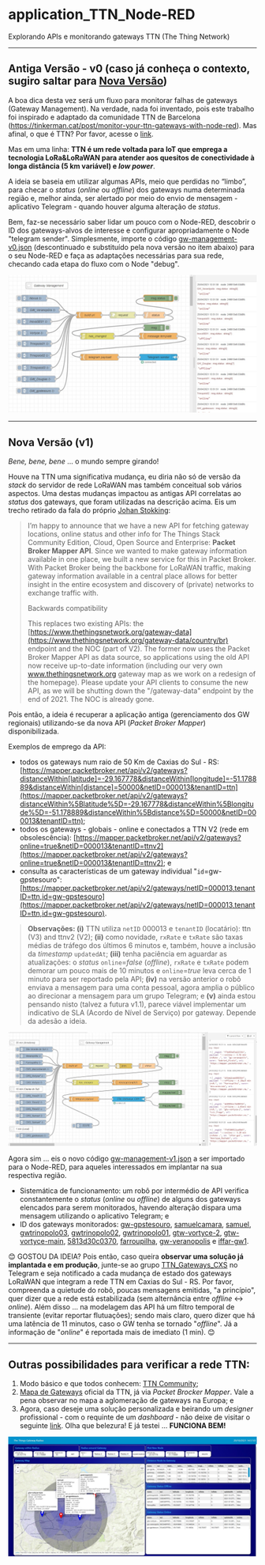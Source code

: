 <a name="ancora"></a>
# application_TTN_Node-RED
Explorando APIs e monitorando gateways TTN (The Thing Network)
***
<a id="ancora1"></a>
## Antiga Versão - v0 (caso já conheça o contexto, sugiro saltar para [Nova Versão](#ancora2))

A boa dica desta vez será um fluxo para monitorar falhas de gateways (Gateway Management). Na verdade, nada foi inventado, pois este trabalho foi inspirado e adaptado da comunidade TTN de Barcelona (https://tinkerman.cat/post/monitor-your-ttn-gateways-with-node-red).  Mas afinal, o que é TTN? Por favor, acesse o [link](https://www.thethingsnetwork.org/).

Mas em uma linha: **TTN é um rede voltada para IoT que emprega a tecnologia LoRa&LoRaWAN para atender aos quesitos de conectividade à longa distância (5 km variável) e _low power_**.

A ideia se baseia em utilizar algumas APIs, meio que perdidas no “limbo”, para checar o _status_ (_online_ ou _offline_) dos gateways numa determinada região e, melhor ainda, ser alertado por meio do envio de mensagem - aplicativo Telegram - quando houver alguma alteração de _status_.

Bem, faz-se necessário saber lidar um pouco com o Node-RED, descobrir o ID dos gateways-alvos de interesse e configurar apropriadamente o Node "telegram sender". Simplesmente, importe o código [gw-management-v0.json](https://github.com/Mario-Camara/application_TTN_Node-RED/blob/main/gw-management-v0.json) (descontinuado e substituído pela nova versão no item abaixo) para o seu Node-RED e faça as adaptações necessárias para sua rede, checando cada etapa do fluxo com o Node "debug".

![tela Node-RED](https://github.com/Mario-Camara/application_TTN_Node-RED/blob/main/tela_gw-management.jpg)

***
<a id="ancora2"></a>
## Nova Versão (v1)
_Bene, bene, bene_ ... o mundo sempre girando! 

Houve na TTN uma significativa mudança, eu diria não só de versão da *_stack_* do servidor de rede LoRaWAN mas também conceitual sob vários aspectos. Uma destas mudanças impactou as antigas API correlatas ao _status_ dos gateways, que foram utilizadas na descrição acima. Eis um trecho retirado da fala do próprio [Johan Stokking](https://www.thethingsnetwork.org/forum/t/new-api-for-gateway-mapping-status-and-info/49778): 

>I’m happy to announce that we have a new API for fetching gateway locations, online status and other info for The Things Stack Community Edition, Cloud, Open Source and Enterprise: **Packet Broker Mapper API**. Since we wanted to make gateway information available in one place, we built a new service for this in Packet Broker. With Packet Broker being the backbone for LoRaWAN traffic, making gateway information available in a central place allows for better insight in the entire ecosystem and discovery of (private) networks to exchange traffic with.
>
>Backwards compatibility
>
>This replaces two existing APIs: the [https://www.thethingsnetwork.org/gateway-data](https://www.thethingsnetwork.org/gateway-data/country/br) endpoint and the NOC (part of V2). The former now uses the Packet Broker Mapper API as data source, so applications using the old API now receive up-to-date information (including our very own www.thethingsnetwork.org gateway map as we work on a redesign of the homepage). Please update your API clients to consume the new API, as we will be shutting down the "/gateway-data" endpoint by the end of 2021. The NOC is already gone.


Pois então, a ideia é recuperar a aplicação antiga (gerenciamento dos GW regionais) utilizando-se da nova API (_Packet Broker Mapper_) disponibilizada. 

Exemplos de emprego da API: 
- todos os gateways num raio de 50 Km de Caxias do Sul - RS: [https://mapper.packetbroker.net/api/v2/gateways?distanceWithin[latitude]=-29.167778&distanceWithin[longitude]=-51.178889&distanceWithin[distance]=50000&netID=000013&tenantID=ttn](https://mapper.packetbroker.net/api/v2/gateways?distanceWithin%5Blatitude%5D=-29.167778&distanceWithin%5Blongitude%5D=-51.178889&distanceWithin%5Bdistance%5D=50000&netID=000013&tenantID=ttn); 
- todos os gateways - globais - online e conectados a TTN V2 (rede em obsolescência): [https://mapper.packetbroker.net/api/v2/gateways?online=true&netID=000013&tenantID=ttnv2](https://mapper.packetbroker.net/api/v2/gateways?online=true&netID=000013&tenantID=ttnv2); e 
- consulta as características de um gateway individual "`id`=gw-gpstesouro": [https://mapper.packetbroker.net/api/v2/gateways/netID=000013,tenantID=ttn,id=gw-gpstesouro](https://mapper.packetbroker.net/api/v2/gateways/netID=000013,tenantID=ttn,id=gw-gpstesouro).

> __Observações: (i)__ TTN utiliza `netID` 000013 e `tenantID` (locatário): ttn (V3) and ttnv2 (V2); __(ii)__ como novidade, `rxRate` e `txRate` são taxas médias de tráfego dos últimos 6 minutos e, também, houve a inclusão da _timestamp_ `updatedAt`; __(iii)__ tenha paciência em aguardar as atualizações: o _status_ `online`=_false_ (_offline_), `rxRate` e `txRate` podem demorar um pouco mais de 10 minutos e `online`=_true_ leva cerca de 1 minuto para ser reportado pela API;  __(iv)__ na versão anterior o robô enviava a mensagem para uma conta pessoal, agora amplia o público ao direcionar a mensagem para um grupo Telegram; e __(v)__ ainda estou pensando nisto (talvez a futura v1.1), parece viável implementar um indicativo de SLA (Acordo de Nível de Serviço) por gateway. Depende da adesão a ideia.

![tela Node-RED](https://github.com/Mario-Camara/application_TTN_Node-RED/blob/main/tela_gw-management-v1.jpg?raw=true)

Agora sim ... eis o novo código [gw-management-v1.json](https://github.com/Mario-Camara/application_TTN_Node-RED/blob/main/gw-management-v1.json) a ser importado para o Node-RED, para aqueles interessados em implantar na sua respectiva região.

- Sistemática de funcionamento: um robô por intermédio de API verifica constantemente o _status_ (_online_ ou _offline_) de alguns dos gateways elencados para serem monitorados, havendo alteração dispara uma mensagem utilizando o aplicativo Telegram; e
- ID dos gateways monitorados: [gw-gpstesouro](https://mapper.packetbroker.net/api/v2/gateways/netID=000013,tenantID=ttn,id=gw-gpstesouro), [samuelcamara](https://mapper.packetbroker.net/api/v2/gateways/netID=000013,tenantID=ttn,id=samuelcamara), [samuel](https://mapper.packetbroker.net/api/v2/gateways/netID=000013,tenantID=ttn,id=samuel), [gwtrinopolo03](https://mapper.packetbroker.net/api/v2/gateways/netID=000013,tenantID=ttn,id=gwtrinopolo03), [gwtrinopolo02](https://mapper.packetbroker.net/api/v2/gateways/netID=000013,tenantID=ttn,id=gwtrinopolo02), [gwtrinopolo01](https://mapper.packetbroker.net/api/v2/gateways/netID=000013,tenantID=ttn,id=gwtrinopolo01), [gtw-vortyce-2](https://mapper.packetbroker.net/api/v2/gateways/netID=000013,tenantID=ttn,id=gtw-vortyce-2), [gtw-vortyce-main](https://mapper.packetbroker.net/api/v2/gateways/netID=000013,tenantID=ttn,id=gtw-vortyce-main), [5813d30c0370](https://mapper.packetbroker.net/api/v2/gateways/netID=000013,tenantID=ttn,id=5813d30c0370), [farroupilha](https://mapper.packetbroker.net/api/v2/gateways/netID=000013,tenantID=ttn,id=farroupilha), [gw-veranopolis](https://mapper.packetbroker.net/api/v2/gateways/netID=000013,tenantID=ttn,id=gw-veranopolis) e [iffar-gw1](https://mapper.packetbroker.net/api/v2/gateways/netID=000013,tenantID=ttn,id=iffar-gw1). 

😊 GOSTOU DA IDEIA? Pois então, caso queira **observar uma solução já implantada e em produção**, junte-se ao grupo [TTN_Gateways_CXS](https://t.me/ttn_gateways_cxs) no Telegram e seja notificado a cada mudança de estado dos gateways LoRaWAN que integram a rede TTN em Caxias do Sul - RS. Por favor, compreenda a quietude do robô, poucas mensagens emitidas, "a princípio", quer dizer que a rede está estabilizada (sem alternância entre _offline_ <-> _online_). Além disso ... na modelagem das API há um filtro temporal de transiente (evitar reportar flutuações); sendo mais claro, quero dizer que há uma latência de 11 minutos, caso o GW tenha se tornado "_offline_". Já a informação de "_online_" é reportada mais de imediato (1 min). 😊

***
<a id="ancora3"></a>
## Outras possibilidades para verificar a rede TTN:

1. Modo básico e que todos conhecem: [TTN Community](https://www.thethingsnetwork.org/community/caxias-do-sul/); 
2. [Mapa de Gateways](https://www.thethingsnetwork.org/map) oficial da TTN, já via _Packet Brocker Mapper_. Vale a pena observar no mapa a aglomeração de gateways na Europa; e
3. Agora, caso deseje uma solução personalizada e beirando um _designer_ profissional - com o requinte de um *_dashboard_* - não deixe de visitar o seguinte [link](https://github.com/JohanScheepers/TTN_Gateway_Node). Olha que belezura! E já testei ... **FUNCIONA BEM!**

![TTN Gateway Radius and New Node](https://github.com/Mario-Camara/application_TTN_Node-RED/blob/main/monitor-gw_caxiasdosul.jpg?raw=true)
